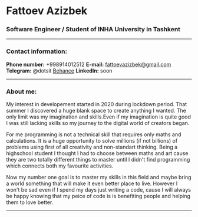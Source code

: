 # Fattoev Azizbek
### Software Engineer / Student of INHA University in Tashkent 

******

### Contact information:
**Phone number:** +998914012512
**E-mail:** fattoevazizbek@gmail.com
**Telegram:** @dotsit
[Behance](https://www.behance.net/azizbek_fattoev)
**LinkedIn:** soon

******

### About me:
My interest in developement started in 2020 during lockdown period. That summer I discovered a huge blank space to create anything I wanted. The only limit was my imagination and skills.Even if my imagination is quite good I was still lacking skills so my journey to the digital world of creators began.  

For me programming is not a technical skill that requires only maths and calculations. It is a huge opportunity to solve millions (if not billions) of problems using first of all creativity and non-standart thinking. Being a highschool student I thought I had to choose between maths and art cause they are two totally different things to master until I didn't find programming which connects both my favourite activities.  

Now my number one goal is to master my skills in this field and maybe bring a world something that will make it even better place to live. However I won't be sad even if I spend my days just writing a code, cause I will always be happy knowing that my peice of code is is benefiting people and helping them to love better.

*******
